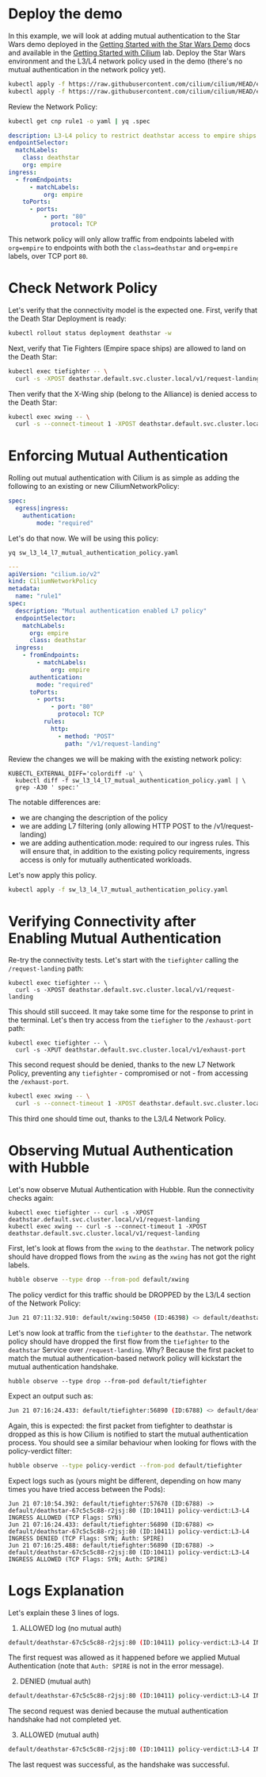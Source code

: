 # Deploy the demo

In this example, we will look at adding mutual authentication to the Star Wars demo deployed in the [Getting Started with the Star Wars Demo](https://docs.cilium.io/en/v1.13/gettingstarted/demo/) docs and available in the [Getting Started with Cilium](https://isovalent.com/labs/cilium-getting-started) lab. Deploy the Star Wars environment and the L3/L4 network policy used in the demo (there's no mutual authentication in the network policy yet).

```bash
kubectl apply -f https://raw.githubusercontent.com/cilium/cilium/HEAD/examples/minikube/http-sw-app.yaml
kubectl apply -f https://raw.githubusercontent.com/cilium/cilium/HEAD/examples/minikube/sw_l3_l4_policy.yaml
```

Review the Network Policy:
```bash
kubectl get cnp rule1 -o yaml | yq .spec
```
```yaml
description: L3-L4 policy to restrict deathstar access to empire ships only
endpointSelector:
  matchLabels:
    class: deathstar
    org: empire
ingress:
  - fromEndpoints:
      - matchLabels:
          org: empire
    toPorts:
      - ports:
          - port: "80"
            protocol: TCP
```

This network policy will only allow traffic from endpoints labeled with `org=empire` to endpoints with both the `class=deathstar` and `org=empire` labels, over TCP port `80`.

# Check Network Policy

Let's verify that the connectivity model is the expected one. First, verify that the Death Star Deployment is ready:
```bash
kubectl rollout status deployment deathstar -w
```

Next, verify that Tie Fighters (Empire space ships) are allowed to land on the Death Star:
```bash
kubectl exec tiefighter -- \
  curl -s -XPOST deathstar.default.svc.cluster.local/v1/request-landing
```

Then verify that the X-Wing ship (belong to the Alliance) is denied access to the Death Star:
```bash
kubectl exec xwing -- \
  curl -s --connect-timeout 1 -XPOST deathstar.default.svc.cluster.local/v1/request-landing
```

# Enforcing Mutual Authentication

Rolling out mutual authentication with Cilium is as simple as adding the following to an existing or new CiliumNetworkPolicy:
```yaml
spec:
  egress|ingress:
    authentication:
        mode: "required"
```

Let's do that now. We will be using this policy:
```shell
yq sw_l3_l4_l7_mutual_authentication_policy.yaml
```
```yaml
---
apiVersion: "cilium.io/v2"
kind: CiliumNetworkPolicy
metadata:
  name: "rule1"
spec:
  description: "Mutual authentication enabled L7 policy"
  endpointSelector:
    matchLabels:
      org: empire
      class: deathstar
  ingress:
    - fromEndpoints:
        - matchLabels:
            org: empire
      authentication:
        mode: "required"
      toPorts:
        - ports:
            - port: "80"
              protocol: TCP
          rules:
            http:
              - method: "POST"
                path: "/v1/request-landing"
```

Review the changes we will be making with the existing network policy:
```shell
KUBECTL_EXTERNAL_DIFF='colordiff -u' \
  kubectl diff -f sw_l3_l4_l7_mutual_authentication_policy.yaml | \
  grep -A30 ' spec:'
```

The notable differences are:
- we are changing the description of the policy
- we are adding L7 filtering (only allowing HTTP POST to the /v1/request-landing)
- we are adding authentication.mode: required to our ingress rules. This will ensure that, in addition to the existing policy requirements, ingress access is only for mutually authenticated workloads.

Let's now apply this policy.
```bash
kubectl apply -f sw_l3_l4_l7_mutual_authentication_policy.yaml
```

# Verifying Connectivity after Enabling Mutual Authentication

Re-try the connectivity tests. Let's start with the `tiefighter` calling the `/request-landing` path:
```shell
kubectl exec tiefighter -- \
  curl -s -XPOST deathstar.default.svc.cluster.local/v1/request-landing
```

This should still succeed. It may take some time for the response to print in the terminal. Let's then try access from the `tiefigher` to the `/exhaust-port` path:
```shell
kubectl exec tiefighter -- \
  curl -s -XPUT deathstar.default.svc.cluster.local/v1/exhaust-port
```

This second request should be denied, thanks to the new L7 Network Policy, preventing any `tiefighter` - compromised or not - from accessing the `/exhaust-port`.

```bash
kubectl exec xwing -- \
  curl -s --connect-timeout 1 -XPOST deathstar.default.svc.cluster.local/v1/request-landing
```

This third one should time out, thanks to the L3/L4 Network Policy.

# Observing Mutual Authentication with Hubble

Let's now observe Mutual Authentication with Hubble. Run the connectivity checks again:
```shell
kubectl exec tiefighter -- curl -s -XPOST deathstar.default.svc.cluster.local/v1/request-landing
kubectl exec xwing -- curl -s --connect-timeout 1 -XPOST deathstar.default.svc.cluster.local/v1/request-landing
```

First, let's look at flows from the `xwing` to the `deathstar`. The network policy should have dropped flows from the `xwing` as the `xwing` has not got the right labels.
```bash
hubble observe --type drop --from-pod default/xwing
```

The policy verdict for this traffic should be DROPPED by the L3/L4 section of the Network Policy:
```bash
Jun 21 07:11:32.910: default/xwing:50450 (ID:46398) <> default/deathstar-67c5c5c88-r2jsj:80 (ID:10411) Policy denied DROPPED (TCP Flags: SYN)
```

Let's now look at traffic from the `tiefighter` to the `deathstar`. The network policy should have dropped the first flow from the `tiefighter` to the `deathstar` Service over `/request-landing`. Why? Because the first packet to match the mutual authentication-based network policy will kickstart the mutual authentication handshake.
```shell
hubble observe --type drop --from-pod default/tiefighter
```

Expect an output such as:
```bash
Jun 21 07:16:24.433: default/tiefighter:56890 (ID:6788) <> default/deathstar-67c5c5c88-r2jsj:80 (ID:10411) Authentication required DROPPED (TCP Flags: SYN)
```

Again, this is expected: the first packet from tiefighter to deathstar is dropped as this is how Cilium is notified to start the mutual authentication process. You should see a similar behaviour when looking for flows with the policy-verdict filter:
```bash
hubble observe --type policy-verdict --from-pod default/tiefighter
```

Expect logs such as (yours might be different, depending on how many times you have tried access between the Pods):
```shell
Jun 21 07:10:54.392: default/tiefighter:57670 (ID:6788) -> default/deathstar-67c5c5c88-r2jsj:80 (ID:10411) policy-verdict:L3-L4 INGRESS ALLOWED (TCP Flags: SYN)
Jun 21 07:16:24.433: default/tiefighter:56890 (ID:6788) <> default/deathstar-67c5c5c88-r2jsj:80 (ID:10411) policy-verdict:L3-L4 INGRESS DENIED (TCP Flags: SYN; Auth: SPIRE)
Jun 21 07:16:25.488: default/tiefighter:56890 (ID:6788) -> default/deathstar-67c5c5c88-r2jsj:80 (ID:10411) policy-verdict:L3-L4 INGRESS ALLOWED (TCP Flags: SYN; Auth: SPIRE)
```

# Logs Explanation

Let's explain these 3 lines of logs.
1. ALLOWED log (no mutual auth)
```bash
default/deathstar-67c5c5c88-r2jsj:80 (ID:10411) policy-verdict:L3-L4 INGRESS ALLOWED (TCP Flags: SYN)
```
The first request was allowed as it happened before we applied Mutual Authentication (note that `Auth: SPIRE` is not in the error message).

2. DENIED (mutual auth)
```bash
default/deathstar-67c5c5c88-r2jsj:80 (ID:10411) policy-verdict:L3-L4 INGRESS DENIED (TCP Flags: SYN; Auth: SPIRE)
```
The second request was denied because the mutual authentication handshake had not completed yet.

3. ALLOWED (mutual auth)
```bash
default/deathstar-67c5c5c88-r2jsj:80 (ID:10411) policy-verdict:L3-L4 INGRESS ALLOWED (TCP Flags: SYN; Auth: SPIRE)
```
The last request was successful, as the handshake was successful.
